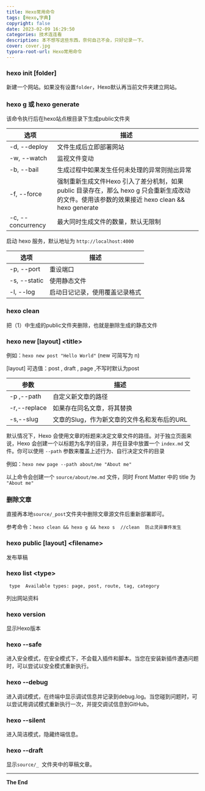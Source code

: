```yaml
---
title: Hexo常用命令
tags: [Hexo,字典]
copyright: false
date: 2023-02-09 16:29:50
categories: 技术连连看
description: 本不想写这些东西，奈何自己不会，只好记录一下。
cover: cover.jpg
typora-root-url: Hexo常用命令
---
```


### hexo init [folder]

新建一个网站。如果没有设置`folder`，Hexo默认再当前文件夹建立网站。

 ### hexo  g  或  hexo generate

该命令执行后在hexo站点根目录下生成public文件夹

| 选项              | 描述                                                         |
| ----------------- | ------------------------------------------------------------ |
| -d, --deploy      | 文件生成后立即部署网站                                       |
| -w, --watch       | 监视文件变动                                                 |
| -b, --bail        | 生成过程中如果发生任何未处理的异常则抛出异常                 |
| -f, --force       | 强制重新生成文件Hexo 引入了差分机制，如果 public 目录存在，那么 hexo g 只会重新生成改动的文件。使用该参数的效果接近 hexo clean && hexo generate |
| -c, --concurrency | 最大同时生成文件的数量，默认无限制                           |

启动 hexo 服务，默认地址为  `http://localhost:4000 `

| 选项         | 描述                           |
| ------------ | ------------------------------ |
| -p, --port   | 重设端口                       |
| -s, --static | 使用静态文件                   |
| -l, --log    | 启动日记记录，使用覆盖记录格式 |

### hexo clean

把（1）中生成的public文件夹删除，也就是删除生成的静态文件

### hexo new [layout] \<title\>

例如：`hexo new post "Hello World"`  (new 可简写为 n)

[layout] 可选值：post , draft  , page  ,不写时默认为post

| 参数         | 描述                                        |
| ------------ | ------------------------------------------- |
| -p ,--path   | 自定义新文章的路径                          |
| -r,--replace | 如果存在同名文章，将其替换                  |
| -s,--slug    | 文章的Slug，作为新文章的文件名和发布后的URL |

默认情况下，Hexo 会使用文章的标题来决定文章文件的路径。对于独立页面来说，Hexo 会创建一个以标题为名字的目录，并在目录中放置一个 `index.md` 文件。你可以使用 `--path` 参数来覆盖上述行为、自行决定文件的目录

例如：`hexo new page --path about/me "About me"`

以上命令会创建一个 `source/about/me.md` 文件，同时 Front Matter 中的 title 为 `"About me"`

### 删除文章

直接再本地`source/_post`文件夹中删除文章源文件后重新部署即可。

参考命令：`hexo clean && hexo g && hexo s  //clean  防止灵异事件发生`

### hexo  public  [layout]  \<filename\>

发布草稿

### hexo list \<type\>

` type  Available types: page, post, route, tag, category`

列出网站资料 

### hexo version

显示Hexo版本

### hexo  --safe

进入安全模式，在安全模式下，不会载入插件和脚本。当您在安装新插件遭遇问题时，可以尝试以安全模式重新执行。

### hexo  --debug

进入调试模式，在终端中显示调试信息并记录到debug.log。当您碰到问题时，可以尝试用调试模式重新执行一次，并提交调试信息到GitHub。

### hexo  --silent

进入简洁模式，隐藏终端信息。

### hexo  --draft

显示`source/_ `文件夹中的草稿文章。

---

**The  End**
